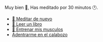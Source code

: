 Muy bien 👏, Has meditado por 30 minutos 🕐.

- [🧘 Meditar de nuevo](1-1A.md)
- [📖 Leer un libro](1-1B.md)
- [💪 Entrenar mis musculos](0-1A.md)
- [Adentrarme en el calabozo](../1/2.md)
